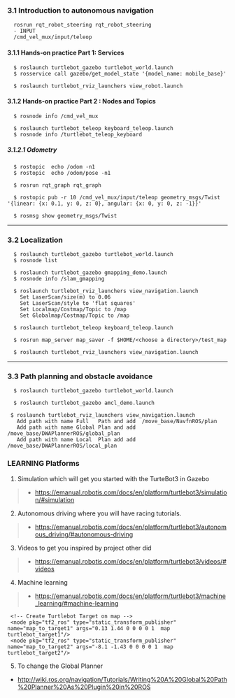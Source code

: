 

### 3.1 Introduction to autonomous navigation
```
  rosrun rqt_robot_steering rqt_robot_steering
  - INPUT 
  /cmd_vel_mux/input/teleop
```
#### 3.1.1 Hands-on practice Part 1: Services
```
  $ roslaunch turtlebot_gazebo turtlebot_world.launch
  $ rosservice call gazebo/get_model_state '{model_name: mobile_base}'
```
```
  $ roslaunch turtlebot_rviz_launchers view_robot.launch
```
#### 3.1.2  Hands-on practice Part 2 : Nodes and Topics
```
  $ rosnode info /cmd_vel_mux
```
```
  $ roslaunch turtlebot_teleop keyboard_teleop.launch
  $ rosnode info /turtlebot_teleop_keyboard 
```
##### 3.1.2.1 Odometry
```
  $ rostopic  echo /odom -n1
  $ rostopic  echo /odom/pose -n1
```
```
  $ rosrun rqt_graph rqt_graph
```
```
  $ rostopic pub -r 10 /cmd_vel_mux/input/teleop geometry_msgs/Twist '{linear: {x: 0.1, y: 0, z: 0}, angular: {x: 0, y: 0, z: -1}}'

  $ rosmsg show geometry_msgs/Twist
```
-------------------------------------------------------------------------

### 3.2 Localization
```
  $ roslaunch turtlebot_gazebo turtlebot_world.launch
  $ rosnode list
```
```
  $ roslaunch turtlebot_gazebo gmapping_demo.launch
  $ rosnode info /slam_gmapping
```
```
  $ roslaunch turtlebot_rviz_launchers view_navigation.launch
    Set LaserScan/size(m) to 0.06         
    Set LaserScan/style to 'flat squares' 
    Set Localmap/Costmap/Topic to /map    
    Set Globalmap/Costmap/Topic to /map   
```

```
  $ roslaunch turtlebot_teleop keyboard_teleop.launch
```
```
  $ rosrun map_server map_saver -f $HOME/<choose a directory>/test_map

  $ roslaunch turtlebot_rviz_launchers view_navigation.launch
```
-------------------------------------------------------------------------

### 3.3  Path planning and obstacle avoidance
```
  $ roslaunch turtlebot_gazebo turtlebot_world.launch
```
```
  $ roslaunch turtlebot_gazebo amcl_demo.launch
 ```
 ```
  $ roslaunch turtlebot_rviz_launchers view_navigation.launch
    Add path with name Full   Path and add  /move_base/NavfnROS/plan              
    Add path with name Global Plan and add  /move_base/DWAPlannerROS/global_plan  
    Add path with name Local  Plan add add  /move_base/DWAPlannerROS/local_plan   
 ```
### **LEARNING Platforms**


1. Simulation which will get you started with the TurteBot3 in Gazebo
> * https://emanual.robotis.com/docs/en/platform/turtlebot3/simulation/#simulation


2.  Autonomous driving where you will have racing tutorials.
> * https://emanual.robotis.com/docs/en/platform/turtlebot3/autonomous_driving/#autonomous-driving

3. Videos to get you inspired by project other did
> * https://emanual.robotis.com/docs/en/platform/turtlebot3/videos/#videos


4. Machine learning
> * https://emanual.robotis.com/docs/en/platform/turtlebot3/machine_learning/#machine-learning

 ```
  <!-- Create Turtlebot Target on map -->
  <node pkg="tf2_ros" type="static_transform_publisher" name="map_to_target1" args="0.13 1.44 0 0 0 0 1  map turtlebot_target1"/>
  <node pkg="tf2_ros" type="static_transform_publisher" name="map_to_target2" args="-8.1 -1.43 0 0 0 0 1  map turtlebot_target2"/>
 ```
 5. To change the Global Planner 
 
 * http://wiki.ros.org/navigation/Tutorials/Writing%20A%20Global%20Path%20Planner%20As%20Plugin%20in%20ROS
